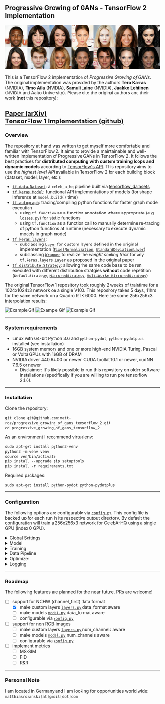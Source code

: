 ## Progressive Growing of GANs - TensorFlow 2 Implementation

![Representative image](res/representative_image_512x1792x3.png)

This is a TensorFlow 2 implementation of *Progressive Growing of GANs*. The original implementation was provided by the authors
**Tero Karras** (NVIDIA), **Timo Aila** (NVIDIA), **Samuli Laine** (NVIDIA), **Jaakko Lehtinen** (NVIDIA and Aalto University).
Please cite the original authors and their work (**not** this repository):

[Paper (arXiv)](http://arxiv.org/abs/1710.10196) <br>
[TensorFlow 1 Implementation (github)](https://github.com/tkarras/progressive_growing_of_gans)
---
### Overview
The repository at hand was written to get myself more comfortable and familiar with TensorFlow 2. It aims to provide a maintainable and well-written implementation of Progressive GANs in TensorFlow 2. It follows the best practices for **distributed computing with custom training loops and dynamic models** according to [TensorFlow's API](https://www.tensorflow.org/api_docs/python/). This repository aims to use the *highest level API* available in TensorFlow 2 for each building block (dataset, model, layer, etc.):

* [`tf.data.Dataset`](https://www.tensorflow.org/api_docs/python/tf/data/Dataset): a `celeb_a_hq` pipeline built via [tensorflow_datasets](https://www.tensorflow.org/datasets)
* [`tf.keras.Model`](https://www.tensorflow.org/api_docs/python/tf/keras/Model): functional API implementations of models (for shape inference at `model.build()` time)
* [`tf.autograph`](https://www.tensorflow.org/api_docs/python/tf/autograph): tracing/compiling python functions for faster graph mode execution 
  * using `tf.function` as a function annotation where appropriate (e.g. [`losses.py`](losses.py)) for static functions
  * using `tf.function` as a function call to manually determine re-tracing of python functions at runtime (necessary to execute dynamic models in graph mode)
* [`tf.keras.layers`](https://www.tensorflow.org/api_docs/python/tf/keras/layers):
  * subclassing [`Layer`](https://www.tensorflow.org/api_docs/python/tf/keras/layers/Layer) for custom layers defined in the original implementation ([`PixelNormalization`](https://github.com/tkarras/progressive_growing_of_gans/blob/master/networks.py#L120), [`StandardDeviationLayer`](https://github.com/tkarras/progressive_growing_of_gans/blob/master/networks.py#L127))
  * subclassing [`Wrapper`](https://www.tensorflow.org/api_docs/python/tf/keras/layers/Wrapper) to realize the *weight scaling trick* for any `tf.keras.layers.Layer` as proposed in the original paper
* [`tf.distribute.Strategy`](https://www.tensorflow.org/api_docs/python/tf/distribute/Strategy): allowing the same code base to be run executed with different distribution stratgies **without** code repetition (`DefaultStrategy`, [`MirroredStrategy`](https://www.tensorflow.org/api_docs/python/tf/distribute/MirroredStrategy), [`MultiWorkerMirroredStrategy`](https://www.tensorflow.org/api_docs/python/tf/distribute/experimental/MultiWorkerMirroredStrategy))

The original TensorFlow 1 repository took roughly 2 weeks of traintime for a 1024x1024x3 network on a single V100. This repository takes 5 days, 11hrs for the same network on a Quadro RTX 6000. Here are some 256x256x3 interpolation results:

![Example Gif](res/inter3.gif) ![Example Gif](res/inter2.gif) ![Example Gif](res/inter1.gif)

---
### System requirements
* Linux with 64-bit Python 3.6 and `python-pydot`, `python-pydotplus` installed (see installation)
* 16GB system memory and one or more high-end NVIDIA Turing, Pascal or Volta GPUs with 16GB of DRAM. 
* NVIDIA driver 440.64.00 or newer, CUDA toolkit 10.1 or newer, cudNN 7.6.5 or newer
   * Disclaimer: It's likely possible to run this repository on older software installations (specifically if you are willing to run pre tensorflow 2.1.0).  

---
### Installation
Clone the repository:

    git clone git@github.com:matt-roz/progressive_growing_of_gans_tensorflow_2.git
    cd progressive_growing_of_gans_tensorflow_2
    
As an environment I recommend virtualenv: 
    
    sudo apt-get install python3-venv
    python3 -m venv venv
    source ven/bin/activate
    pip install --upgrade pip setuptools
    pip install -r requirements.txt

Required packages:

    sudo apt-get install python-pydot python-pydotplus

---
### Configuration
The following options are configurable via [`config.py`](config.py). This config file is backed up for each run in its respective output directory. By default the configuration will train a 256x256x3 network for CelebA-HQ using a single GPU (index 0 GPU). 
<details><summary>Global Settings</summary>

| identifier | dtype | default | meaning |
|---|---|---|---|
| save | bool | True | de-/activates model saving and checkpointing |
| evaluate | bool | True | de-/activates model  evaluation|
| logging | bool | True | de-/activates file logging (incl. TensorBoard) |
| out_dir | str, os.PathLike | '/media/storage/outs/' | directory for output files (images, models) |
| log_dir | str, os.PathLike | '/media/storage/outs/' | directory for logging (logfile, tensorboard) |
| data_dir | str, os.PathLike | '~/tensorflow_datasets' | directory to load tensorflow_datasets from |
| train_eagerly | bool | False | de-/activates execution of train_step in graph mode |
| XLA | bool | False | de-/activates XLA JIT compilation for train_step |
| strategy | str | 'default' | distribution strategy |
| checkpoint_freq | uint | 54 | epoch frequency to checkpoint models with (0 = disabled) |
| eval_freq | uint | 1 | epoch frequency to evaluate models with (0 = disabled) |
| log_freq | uint | 1 | epoch frequency to log with (0 = disabled) |

</details>

<details><summary>Model</summary>

| identifier | dtype | default | meaning |
|---|---|---|---|
| leaky_alpha | float | 0.2 | leakiness of LeakyReLU activations |
| generator_ema | float | 0.999 | exponential moving average of final_generator |
| resolution | uint | 256 | final resolution |
| noise_dim | uint | 512 | noise_dim generator projects from |
| epsilon | float | 1e-8 | small constant for numerical stability in model layers |
| use_bias | bool | True | de-/activates usage of biases in all trainable layers |
| use_stages | bool | True | de-/activates progressive training of model in stages |
| use_fused_scaling | bool | True | de-/activates up- and downsampling of images via strides=(2, 2) in Conv2D and Conv2DTranspose |
| use_weight_scaling | bool | True | de-/activates weight scaling trick |
| use_alpha_smoothing | bool | True | de-/activates smoothing in an image from a previous block after increasing the model to a new stage |
| use_noise_normalization | bool | True | de-/activates pixel_normalization on noise input at generator start |

</details>

<details><summary>Training</summary>

| identifier | dtype | default | meaning |
|---|---|---|---|
| epochs | uint | 432 | number of epochs to train for |
| epochs_per_stage | uint | 54 | number of epochs per stage |
| alpha_init | float | 0.0 |  initial alpha value to smooth in images from previous block |
| use_epsilon_penalty | bool | True | de-/activates epsilon_drift_penalty applied to discriminator loss |
| drift_epsilon | float | 0.001 |  epsilon scalar for epsilon_drift_penalty |
| use_gradient_penalty | bool | True | de-/activates gradient_penalty applied to discriminator loss |
| wgan_lambda | float | 10.0 | wasserstein lambda scalar for gradient_penalty |
| wgan_target | float | 1.0 | wasserstein target scalar for gradient_penalty |

</details>

<details><summary>Data Pipeline</summary>

| identifier | dtype | default | meaning |
|---|---|---|---|
| registered_name | str | 'celeb_a_hq' | name argument for tensorflow_datasets.load |
| split | str  | 'train' | split argument for tensorflow_datasets.load |
| num_examples | uint | 30000 | number of examples train dataset will contain according to loaded split |
| caching | bool | False | de-/activates dataset caching to file or system memory (see cache_file) |
| cache_file | str, os.PathLike | '/tmp/{timestamp}-tf-dataset.cache' | location of temporary cache_file ("" = load entire dataset into system memory) |
| process_func | function | celeb_a_hq_process_func | function to process each dataset entry with |
| map_parallel_calls | int | tf.data.experimental.AUTOTUNE | number of parallel entries to apply 'process_functions' asynchronously |
| prefetch_parallel_calls | int | tf.data.experimental.AUTOTUNE | number of parallel threads to prefetch entries with concurrently |
| replica_batch_sizes | dict | {2: 128, 3: 128, 4: 128, 5: 64, 6: 32, 7: 16, 8: 8, 9: 6, 10: 4}  | per replica batch size at stage |
| buffer_sizes | dict | {2: 5000, 3: 5000, 4: 2500, 5: 1250, 6: 500, 7: 400, 8: 300, 9: 250, 10: 200}   | buffer size at stage |

</details>

<details><summary>Optimizer</summary>

| identifier | dtype | default | meaning |
|---|---|---|---|
| learning_rates | dict | {2: 1e-3, 3: 1e-3, 4: 1e-3, 5: 1e-3, 6: 1e-3, 7: 1e-3, 8: 1e-3, 9: 1e-3, 10: 1e-3} | learning_rate at stage |
| beta1 | float  | 0.0 | exponential decay rate for the 1st moment estimates |
| beta2 | float  | 0.99 | exponential decay rate for the 2nd moment estimates |
| epsilon | float | 1e-8 | small constant for numerical stability |

</details>

<details><summary>Logging</summary>

| identifier | dtype | default | meaning |
|---|---|---|---|
| device_placement | bool | False |  de-/activates TensorFlow device placement logging |
| level | str | 'INFO' | log level of project logger |
| filename | str, os.PathLike | '{timestamp}-{host}-logfile.log'  | name of resulting log file |
| format | str | '%(asctime)s - %(name)s - %(levelname)s - %(message)s' | log formatting for formatter |
| datefmt | str | '%m/%d/%Y %I:%M:%S %p' | datetime formatting for formatter |
| adapt_tf_logger | bool | True | de-/activates overriding of tf_logger configuration |
| tf_level | str | 'ERROR' | log level of TensorFlow logging logger |

</details>

---
### Roadmap
The following features are planned for the near future. PRs are welcome!

- [ ] support for NCHW (channel_first) data format
  - [x] make custom layers [`layers.py`](layers.py) data_format aware
  - [ ] make models [`model.py`](model.py) data_format aware
  - [ ] configurable via [`config.py`](config.py)
- [ ] support for non RGB-images
  - [ ] make custom layers [`layers.py`](layers.py) num_channels aware
  - [ ] make models [`model.py`](model.py) num_channels aware
  - [ ] configurable via [`config.py`](config.py)
- [ ] implement metrics 
  - [ ] MS-SIM
  - [ ] FID
  - [ ] R&R

---
### Personal Note
I am located in Germany and I am looking for opportunities world wide: `matthiasrozanski[at]gmail[dot]com`  